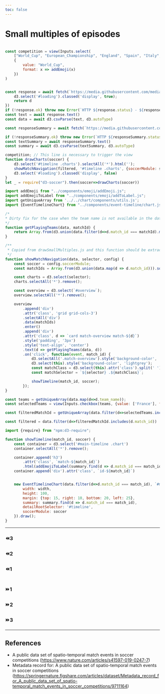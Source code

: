 ```yaml
---
toc: false
---
```


# Small multiples of episodes

```js

const competition = view(Inputs.select(
    ["World_Cup", "European_Championship", "England", "Spain", "Italy", "Germany", "France"],
    {
        value: "World_Cup",
        format: x => addEmoji(x)
    })
)
```

<div id="loading"></div>


```js

const response = await fetch(`https://media.githubusercontent.com/media/gshirato/observable-framework-projects-in-observablehq/main/public/episodes/${competition}.csv`).then(d => {
    d3.select('#loading').classed('display', true);
    return d
})
if (!response.ok) throw new Error(`HTTP ${response.status} - ${response.statusText}`);
const text = await response.text()
const data = await d3.csvParse(text, d3.autoType)
```

```js
const responseSummary = await fetch(`https://media.githubusercontent.com/media/gshirato/observable-framework-projects-in-observablehq/main/public/summary-by-game/${competition}.csv`)

if (!responseSummary.ok) throw new Error(`HTTP ${responseSummary.status} - ${responseSummary.statusText}`);
const textSummary = await responseSummary.text()
const summary = await d3.csvParse(textSummary, d3.autoType)
```

```js
competition; // This line is necessary to trigger the view
function drawCharts(soccer) {
    d3.select('#timeline .charts').selectAll('*').html('');
    showMatchNavigation(filtered, '#timeline .charts', {soccerModule: soccer})
    d3.select('#loading').classed('display', false)
}
let _ = require("d3-soccer").then(soccer=>drawCharts(soccer))
```

```js
import addEmoji from "../components/emoji/addEmoji.js";
import addEmojiToLabel from "../components/emoji/addToLabel.js";
import getUniqueArray from '../../chart/components/utils.js';
import {EventTimelineChart} from "../components/event-timeline/chart.js";

```

```js
/*
* Dirty fix for the case when the team name is not available in the data
*/
function getPlayingTeams(data, matchId) {
    return Array.from(d3.union(data.filter(d=>d.match_id === matchId).map(d => addEmoji(d.team_name)))).join(' vs ')
}

/**
 * Copied from drawSmallMultiples.js and this function should be extracted in the original code
 */
function showMatchNavigation(data, selector, config) {
    const soccer = config.soccerModule;
    const matchIds = Array.from(d3.union(data.map(d => d.match_id))).sort((a, b) => d3.ascending(a, b));

    const charts = d3.select(selector);
    charts.selectAll('*').remove();

    const overview = d3.select(`#overview`);
    overview.selectAll('*').remove();

    overview
        .append('div')
        .attr('class', 'grid grid-cols-3')
        .selectAll('div')
        .data(matchIds)
        .enter()
        .append('div')
        .attr('class', d => `card match-overview match-${d}`)
        .style('padding', '3px')
        .style('text-align', 'center')
        .text(d => getPlayingTeams(data, d))
        .on('click', function(event, match_id) {
            d3.selectAll('.match-overview').style('background-color', 'white');
            d3.select(this).style('background-color', 'lightgrey');
            const matchClass = d3.select(this).attr('class').split(' ')[2];
            const matchSelector = `${selector} .${matchClass}`;

            showTimeline(match_id, soccer);
        });
}
```

```js
const teams = getUniqueArray(data.map(d=>d.team_name));
const selectedTeams = view(Inputs.checkbox(teams, {value: ['France'], format: x=>addEmoji(x)}))
```


```js
const filteredMatchId = getUniqueArray(data.filter(d=>selectedTeams.includes(d.team_name)).map(d=>d.match_id))

const filtered = data.filter(d=>filteredMatchId.includes(d.match_id))
```

```js
import {require} from "npm:d3-require";
```

```js
function showTimeline(match_id, soccer) {
    const container = d3.select('#main-timeline .chart')
    container.selectAll('*').remove();

    container.append('h3')
        .attr('class', `match-${match_id}`)
        .html(addEmojiToLabel(summary.find(d => d.match_id === match_id).label))
    container.append('div').attr('class', `id-${match_id}`)


    new EventTimelineChart(data.filter(d=>d.match_id === match_id), `#main-timeline .chart .id-${match_id}`, {
        width: width,
        height: 100,
        margin: {top: 15, right: 10, bottom: 20, left: 25},
        summary: summary.find(d => d.match_id === match_id),
        detailRootSelector: '#timeline',
        soccerModule: soccer
    }).draw();
}

```

---

<div id="overview"></div>
<div id="main-timeline">
    <div class="chart"></div>
</div>
<div id="timeline" class="container grid">
    <div class="content">
        <div class="episodes">
            <div class="before grid grid-cols-3">
                <div class="grid">
                    <h3>⏪3</h3>
                    <div class="episode-0"></div>
                </div>
                <div class="grid">
                    <h3>⏪2</h3>
                    <div class="episode-1"></div>
                </div>
                <div class="grid">
                    <h3>⏪1</h3>
                    <div class="episode-2"></div>
                </div>
            </div>
            <div class="selected grid grid-cols-2">
                <div class="selected-episode"></div>
                <div class="table-container">
                    <table class="table"></table>
                </div>
            </div>
            <div class="after grid grid-cols-3">
                <div class="grid">
                    <h3>⏩1</h3>
                    <div class="episode-0"></div>
                </div>
                <div class="grid">
                    <h3>⏩2</h3>
                    <div class="episode-1"></div>
                </div>
                <div class="grid">
                    <h3>⏩3</h3>
                    <div class="episode-2"></div>
                </div>
            </div>
        </div>
    </div>
</div>


<hr>


## References

- A public data set of spatio-temporal match events in soccer competitions (https://www.nature.com/articles/s41597-019-0247-7)
- Metadata record for: A public data set of spatio-temporal match events in soccer competitions (https://springernature.figshare.com/articles/dataset/Metadata_record_for_A_public_data_set_of_spatio-temporal_match_events_in_soccer_competitions/9711164)
